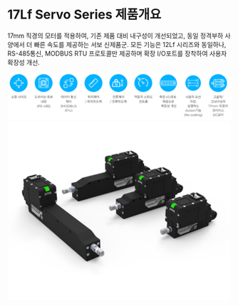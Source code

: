 # 17Lf Servo Series 제품개요
17mm 직경의 모터를 적용하여, 기존 제품 대비 내구성이 개선되었고, 동일 정격부하 사양에서 더 빠른 속도를 제공하는 서보 신제품군.
모든 기능은 12Lf 시리즈와 동일하나, RS-485통신, MODBUS RTU 프로토콜만 제공하며 확장 I/O포트를 장착하여 사용자 확장성 개선.

![function](./image.png)
<img src="./image2.png" style="width:500px;margin:auto" alt="샘플 이미지">


